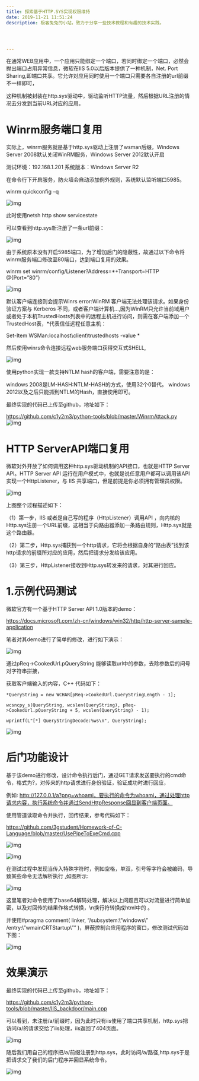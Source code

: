 ```yaml
---
title: 探索基于HTTP.SYS实现权限维持
date: 2019-11-21 11:51:24
description: 极客兔兔的小站，致力于分享一些技术教程和有趣的技术实践。




---
```


 在通常WEB应用中，一个应用只能绑定一个端口，若同时绑定一个端口，必然会抛出端口占用异常信息，微软在IIS 5.0以后版本提供了一种机制，Net. Port Sharing,即端口共享。它允许对应用同时使用一个端口只需要各自注册的url前缀不一样即可，

这种机制被封装在http.sys驱动中，驱动监听HTTP流量，然后根据URL注册的情况去分发到当前URL对应的应用。

# Winrm服务端口复用

实际上，winrm服务就是基于http.sys驱动上注册了wsman后缀，Windows Server 2008默认关闭WinRM服务，Windows Server 2012默认开启

测试环境：192.168.1.201 系统版本：Windows Server R2

在命令行下开启服务，防火墙会自动添加例外规则，系统默认监听端口5985。

winrm quickconfig –q

![img](https://www.yunzhijia.com/microblog/filesvr/5dd643c2b54c8d62368ed46e)

此时使用netsh http show servicestate

可以查看到http.sys新注册了一条url前缀：

![img](https://www.yunzhijia.com/microblog/filesvr/5dd643e06d67ff57e939b1d0)

由于系统原本没有开启5985端口，为了增加后门的隐蔽性，故通过以下命令将winrm服务端口修改至80端口，达到端口复用的效果。

winrm set winrm/config/Listener?Address=*+Transport=HTTP @{Port=”80”}

![img](https://www.yunzhijia.com/microblog/filesvr/5dd6440290144e0b52ff4fd5)

默认客户端连接则会提示Winrs error:WinRM 客户端无法处理该请求。如果身份验证方案与 Kerberos 不同，或者客户端计算机…,因为WinRM只允许当前域用户或者处于本机TrustedHosts列表中的远程主机进行访问，则需在客户端添加一个TrustedHost表，*代表信任远程任意主机：

Set-Item WSMan:localhost\client\trustedhosts -value *

然后使用winrs命令连接远程web服务端口获得交互式SHELL,

![img](https://www.yunzhijia.com/microblog/filesvr/5dd64426a3725915003627e4)

使用python实现一款支持NTLM hash的客户端，需要注意的是：

windows 2008是LM-HASH:NTLM-HASH的方式，使用32个0替代。
windows 2012以及之后只能抓到NTLM的Hash，直接使用即可。

最终实现的代码已上传至github，地址如下：

https://github.com/c1y2m3/python-tools/blob/master/WinrmAttack.py
![img](https://www.yunzhijia.com/microblog/filesvr/5ddbefaeb54c8d62369991a6)

# HTTP ServerAPI端口复用

 微软对外开放了如何调用这种http.sys驱动机制的API接口，也就是HTTP Server API。HTTP Server API 运行在用户模式中，也就是说任意用户都可以调用该API实现一个HttpListener，与 IIS 共享端口，但是前提是你必须拥有管理员权限。

![img](https://www.yunzhijia.com/microblog/filesvr/5dd64458b54c8d62368ed80e)

上图整个过程描述如下：

（1）第一步，IIS 或者是自己写的程序（HttpListener）调用API ，向内核的Http.sys注册一个URL前缀，这相当于向路由器添加一条路由规则，Http.sys就是这个路由器。

（2）第二步，Http.sys捕获到一个http请求，它将会根据自身的“路由表”找到该http请求的前缀所对应的应用，然后把请求分发给该应用。

（3）第三步，HttpListener接收到Http.sys转发来的请求，对其进行回应。

# 1.示例代码测试

微软官方有一个基于HTTP Server API 1.0版本的demo：

https://docs.microsoft.com/zh-cn/windows/win32/http/http-server-sample-application

笔者对其demo进行了简单的修改，进行如下演示：

![img](https://www.yunzhijia.com/microblog/filesvr/5dd6448e28011f0fc49af9f1)

通过pReq->CookedUrl.pQueryString 能够读取url中的参数，去除参数后的问号对字符串拼接，

获取客户端输入的内容，C++ 代码如下：

```
*QueryString = new WCHAR[pReq->CookedUrl.QueryStringLength - 1];

wcsncpy_s(QueryString, wcslen(QueryString), pReq->CookedUrl.pQueryString + 5, wcslen(QueryString) - 1);

wprintf(L"[*] QueryStringDecode:%ws\n", QueryString);
```

![img](https://www.yunzhijia.com/microblog/filesvr/5dd644b36d67ff57e939b70f)

# 后门功能设计

基于该demo进行修改，设计命令执行后门，通过GET请求发送要执行的cmd命令，格式为?，对传来的http请求进行身份验证，验证成功时进行回应，

例如: http://127.0.0.1/a?png=whoami，要执行的命令为whoami，通过处理http请求内容，执行系统命令并通过SendHttpResponse回显到客户端页面。

使用管道读取命令并执行，回传结果，参考代码如下：

https://github.com/3gstudent/Homework-of-C-Language/blob/master/UsePipeToExeCmd.cpp

![img](https://www.yunzhijia.com/microblog/filesvr/5dd644fc32f2ca155fc9e81b)

![img](https://www.yunzhijia.com/microblog/filesvr/5dd64511b54c8d62368edc4b)

在测试过程中发现当传入特殊字符时，例如空格，单双，引号等字符会被编码，导致某些命令无法解析执行 ,如图所示:

![img](https://www.yunzhijia.com/microblog/filesvr/5dd64543a372591500362ea7)

这里笔者对命令使用了base64解码处理，解决以上问题且可以对流量进行简单加密，以及对回传的结果作格式转换，\n换行符转换成html中的
。

并使用#pragma comment( linker, “/subsystem:\”windows\” /entry:\”wmainCRTStartup\”” )，屏蔽控制台应用程序的窗口，修改测试代码如下图：

![img](https://www.yunzhijia.com/microblog/filesvr/5dd645646d67ff57e939bb55)

# 效果演示

最终实现的代码已上传至github，地址如下：

https://github.com/c1y2m3/python-tools/blob/master/IIS_backdoor/main.cpp

可以看到，未注册/a/前缀时，因为此时只有iis使用了端口共享机制，http.sys把访问/a/的请求交给了iis处理，iis返回了404页面。

![img](https://www.yunzhijia.com/microblog/filesvr/5dd6459532f2ca155fc9eb78)

随后我们用自己的程序把/a/前缀注册到http.sys，此时访问/a/路径,http.sys于是把请求交了我们的后门程序并回显系统命令。

![img](https://www.yunzhijia.com/microblog/filesvr/5dd645b16d67ff57e939bd03)